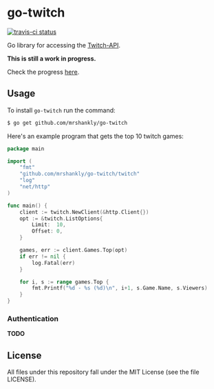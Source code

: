 # go-twitch

[![travis-ci status](https://api.travis-ci.org/mrshankly/go-twitch.png)](https://travis-ci.org/mrshankly/go-twitch)

Go library for accessing the [Twitch-API](https://github.com/justintv/Twitch-API).

**This is still a work in progress.**

Check the progress [here](https://github.com/mrshankly/go-twitch/issues/1).

## Usage

To install `go-twitch` run the command:

```bash
$ go get github.com/mrshankly/go-twitch
```

Here's an example program that gets the top 10 twitch games:

```go
package main

import (
	"fmt"
	"github.com/mrshankly/go-twitch/twitch"
	"log"
	"net/http"
)

func main() {
	client := twitch.NewClient(&http.Client{})
	opt := &twitch.ListOptions{
		Limit:  10,
		Offset: 0,
	}

	games, err := client.Games.Top(opt)
	if err != nil {
		log.Fatal(err)
	}

	for i, s := range games.Top {
		fmt.Printf("%d - %s (%d)\n", i+1, s.Game.Name, s.Viewers)
	}
}
```

### Authentication

**TODO**

## License

All files under this repository fall under the MIT License (see the file LICENSE).
